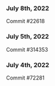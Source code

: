 ### July 8th, 2022

Commit #22618

### July 5th, 2022

Commit #314353


### July 4th, 2022

Commit #72281
